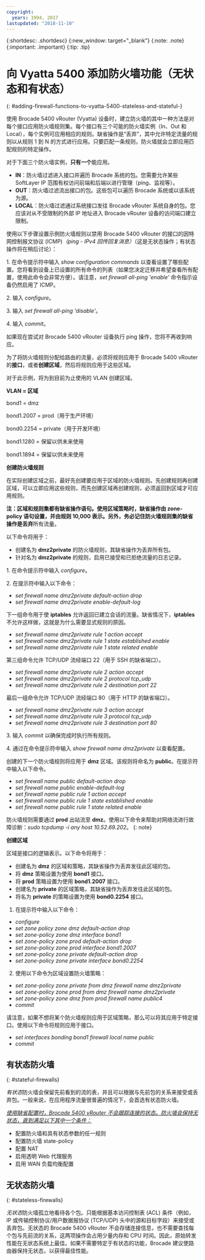 ```yaml
---
copyright:
  years: 1994, 2017
lastupdated: "2018-11-10"
---
```


{:shortdesc: .shortdesc}
{:new_window: target="_blank"}
{:note: .note}
{:important: .important}
{:tip: .tip}

# 向 Vyatta 5400 添加防火墙功能（无状态和有状态）
{: #adding-firewall-functions-to-vyatta-5400-stateless-and-stateful-}

使用 Brocade 5400 vRouter (Vyatta) 设备时，建立防火墙的其中一种方法是对每个接口应用防火墙规则集。每个接口有三个可能的防火墙实例（In、Out 和 Local），每个实例可应用相应的规则。缺省操作是“丢弃”，其中允许特定流量的规则以从规则 1 到 N 的方式进行应用。只要匹配一条规则，防火墙就会立即应用匹配规则的特定操作。

对于下面三个防火墙实例，**只有一个**能应用。

* **IN**：防火墙过滤进入接口并遍历 Brocade 系统的包。您需要允许某些 SoftLayer IP 范围有权访问前端和后端以进行管理（ping、监视等）。
* **OUT**：防火墙过滤流出接口的包。这些包可以遍历 Brocade 系统或以该系统为源。
* **LOCAL**：防火墙过滤通过系统接口发往 Brocade vRouter 系统自身的包。您应该对从不受限制的外部 IP 地址进入 Brocade vRouter 设备的访问端口建立限制。

使用以下步骤设置示例防火墙规则以禁用 Brocade 5400 vRouter 的接口的因特网控制报文协议 (ICMP)*（ping - IPv4 回传回复消息）*（这是无状态操作；有状态操作将在稍后讨论）：

1\. 在命令提示符中输入 *show configuration commands* 以查看设置了哪些配置。您将看到设备上已设置的所有命令的列表（如果您决定迁移并希望查看所有配置，使用此命令会非常方便）。请注意，*set firewall all-ping 'enable'* 命令指示设备仍然启用了 ICMP。

2\. 输入 *configure*。

3\. 输入 *set firewall all-ping 'disable'*。

4\. 输入 *commit*。

如果现在尝试对 Brocade 5400 vRouter 设备执行 ping 操作，您将不再收到响应。

为了将防火墙规则分配给路由的流量，必须将规则应用于 Brocade 5400 vRouter 的**接口**，或者**创建区域**，然后将规则应用于这些区域。

对于此示例，将为到目前为止使用的 VLAN 创建区域。

**VLAN = 区域**

bond1 = dmz

bond1.2007 = prod（用于生产环境）

bond0.2254 = private（用于开发环境）

bond1.1280 = 保留以供未来使用

bond1.1894 = 保留以供未来使用

**创建防火墙规则**

在实际创建区域之前，最好先创建要应用于区域的防火墙规则。先创建规则再创建区域，可以立即应用这些规则，而先创建区域再创建规则，必须返回到区域才可应用规则。

**注：**区域和规则集都有缺省操作语句。使用区域策略时，缺省操作由 zone-policy 语句设置，并由规则 10,000 表示。另外，务必记住防火墙规则集的缺省操作是**丢弃**所有流量。

以下命令将用于：

* 创建名为 **dmz2private** 的防火墙规则，其缺省操作为丢弃所有包。
* 针对名为 **dmz2private** 的规则，启用已接受和已拒绝流量的日志记录。


1\. 在命令提示符中输入 *configure*。

2\. 在提示符中输入以下命令：

  * *set firewall name dmz2private default-action drop*
  * *set firewall name dmz2private enable-default-log*

下一组命令用于使 **iptables** 允许返回已建立会话的流量。缺省情况下，**iptables** 不允许这样做，这就是为什么需要显式规则的原因。

  * *set firewall name dmz2private rule 1 action accept*
  * *set firewall name dmz2private rule 1 state established enable*
  * *set firewall name dmz2private rule 1 state related enable*

第三组命令允许 TCP/UDP 流经端口 22（用于 SSH 的缺省端口）。

  * *set firewall name dmz2private rule 2 action accept*
  * *set firewall name dmz2private rule 2 protocol tcp_udp*
  * *set firewall name dmz2private rule 2 destination port 22*

最后一组命令允许 TCP/UDP 流经端口 80（用于 HTTP 的缺省端口）。

  * *set firewall name dmz2private rule 3 action accept*
  * *set firewall name dmz2private rule 3 protocol tcp_udp*
  * *set firewall name dmz2private rule 3 destination port 80*

3\. 输入 *commit* 以确保完成时执行所有规则。

4\. 通过在命令提示符中输入 *show firewall name dmz2private* 以查看配置。

创建的下一个防火墙规则将应用于 **dmz** 区域。该规则将命名为 **public**。在提示符中输入以下命令。

  * *set firewall name public default-action drop*
  * *set firewall name public enable-default-log*
  * *set firewall name public rule 1 action accept*
  * *set firewall name public rule 1 state established enable*
  * *set firewall name public rule 1 state related enable*

防火墙规则需要通过 **prod** 出站流至 **dmz**。使用以下命令来帮助对网络流进行故障诊断：*sudo tcpdump -i any host 10.52.69.202*。
{: note}

**创建区域**

区域是接口的逻辑表示。以下命令将用于：

* 创建名为 **dmz** 的区域和策略，其缺省操作为丢弃发往此区域的包。
* 将 **dmz** 策略设置为使用 **bond1** 接口。
* 将 **prod** 策略设置为使用 **bond1.2007** 接口。
* 创建名为 **private** 的区域策略，其缺省操作为丢弃发往此区域的包。
* 将名为 **private** 的策略设置为使用 **bond0.2254** 接口。

1. 在提示符中输入以下命令：

  * *configure*
  * *set zone policy zone dmz default-action drop*
  * *set zone-policy zone dmz interface bond1*
  * *set zone-policy zone prod default-action drop*
  * *set zone-policy zone prod interface bond1.2007*
  * *set zone-policy zone private default-action drop*
  * *set zone-policy zone private interface bond0.2254*

  2. 使用以下命令为区域设置防火墙策略：

  * *set zone-policy zone private from dmz firewall name dmz2private*
  * *set zone-policy zone prod from dmz firewall name dmz2private*
  * *set zone-policy zone dmz from prod firewall name public4*
  * *commit*

请注意，如果不想将某个防火墙规则应用于区域策略，那么可以将其应用于特定接口。使用以下命令将规则应用于接口。

* *set interfaces bonding bond1 firewall local name public*
* *commit*

## 有状态防火墙
{: #stateful-firewalls}

*有状态*防火墙会保留先前看到的流的表，并且可以根据与先前包的关系来接受或丢弃包。一般来说，在应用程序流量很普遍的情况下，会首选有状态防火墙。

<span style="text-decoration: underline">*使用缺省配置时，Brocade 5400 vRouter 不会跟踪连接的状态。防火墙会保持无状态，直到满足以下其中一个条件：*</span>

* 配置防火墙和具有状态参数的任一规则
* 配置防火墙 state-policy
* 配置 NAT
* 启用透明 Web 代理服务
* 启用 WAN 负载均衡配置

## 无状态防火墙
{: #stateless-firewalls}

*无状态*防火墙孤立地看待各个包。只能根据基本访问控制表 (ACL) 条件（例如，IP 或传输控制协议/用户数据报协议 (TCP/UDP) 头中的源和目标字段）来接受或丢弃包。无状态的 Brocade 5400 vRouter 不会存储连接信息，也不需要查找每个包与先前流的关系，这两项操作会占用少量内存和 CPU 时间。因此，原始转发性能在无状态系统上最佳。如果不需要特定于有状态的功能，Brocade 建议使路由器保持无状态，以获得最佳性能。
